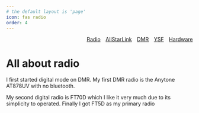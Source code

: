 ```yaml
---
# the default layout is 'page'
icon: fas radio
order: 4
---
```


<div style="display: flex; justify-content: space-between; align-items: flex-start;">
  <div style="min-width: 200px; text-align: right; width: 100%;">
    <nav>
      <a href="#" onclick="showTab('radio'); return false;" style="margin-right: 10px;">Radio</a>
      <a href="#" onclick="showTab('allstarlink'); return false;" style="margin-right: 10px;">AllStarLink</a>
      <a href="#" onclick="showTab('dmr'); return false;" style="margin-right: 10px;">DMR</a>
      <a href="#" onclick="showTab('ysf'); return false;" style="margin-right: 10px;">YSF</a>
      <a href="#" onclick="showTab('hardware'); return false;">Hardware</a>
    </nav>
  </div>
</div>

<div id="radio" class="tab-content">
  <h1>All about radio</h1>
  <p>I first started digital mode on DMR. My first DMR radio is the Anytone AT878UV with no bluetooth.</p>
  <p>My second digital radio is FT70D which I like it very much due to its simplicity to operated. Finally I got FT5D as my primary radio</p>
</div>

<div id="allstarlink" class="tab-content" style="display:none;">
  <h1>AllStarLink</h1>
  <p>AllStarLink is a network of Amateur Radio repeaters, remote base stations and hot spots accessible to each other via Voice over Internet Protocol. AllStarLink runs on a dedicated computer (including the Rasperry Pi) that you host at your home, radio site or computer center. It is based on the open source Asterisk PBX running our app_rpt application. App_rpt makes Asterisk a powerful system capable of controlling one or more radios. It provides linking of these radio "nodes" to other systems of similar construction anywhere in the world via VoIP.</p>
  <p>AllStarLink's primary use is as a dedicated computer node wired to your repeater or radio. Connections from Echolink, other VoIP clients and telephone calls are supported.</p>
  <p>Credit: <a href="https://www.allstarlink.org/">https://www.allstarlink.org/</a></p>
</div>

<div id="dmr" class="tab-content" style="display:none;">
  <h1>DMR</h1>
  <p>DMR stands for Digital Mobile Radio and is an international standard that has been defined for two-way radios. The DMR standard allows equipment developed by different manufacturers to operate together on the same network for all the functions defined within the standard.</p>

<p>The aim of the DMR standard was to create a digital radio system with low complexity and low cost that still allows for equipment from different manufacturers to work together, allowing users to shop around rather than being locked into a proprietary system which would be costly to replace and maintain.</p>

<p>European Telecommunications Standards Institute (ETSI) is responsible for the creation and maintenance of the DMR standard. The standard was first ratified in 2005 and has subsequently been updated and revised several times, most recently in November 2018.</p>

<p>Credit: <a href="https://www.motorolasolutions.com/en_xp/solutions/what-is-dmr.html">https://www.motorolasolutions.com/en_xp/solutions/what-is-dmr.html</a></p>

</div>

<div id="ysf" class="tab-content" style="display:none;">
  <h1>YSF</h1>
  <p>YSF is an abbreviation of Yaesu System Fusion, developed by Yaesu, one of the leading manufacturers of amateur radio equipment. YSF is a digital voice and data protocol that uses FDMA (Frequency-division multiple access).</p>
</div>

<div id="hardware" class="tab-content" style="display:none;">
  <h1>Hardware</h1>
  <p>I first started digital mode on DMR. My first DMR radio is the Anytone AT878UV with no bluetooth.</p>

<p>My second digital radio is FT70D which I like it very much due to its simplicity to operated. Finally I got FT5D as my primary radio</p>
</div>

<script>
function showTab(tabId) {
  var tabs = document.getElementsByClassName('tab-content');
  for (var i = 0; i < tabs.length; i++) {
    tabs[i].style.display = 'none';
  }
  document.getElementById(tabId).style.display = 'block';
}
</script>

